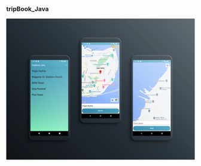 ### tripBook_Java
 
<img width="800" src="https://github.com/yusufaktan/tripBook_Java/blob/main/imagefor_readme/image.png">

